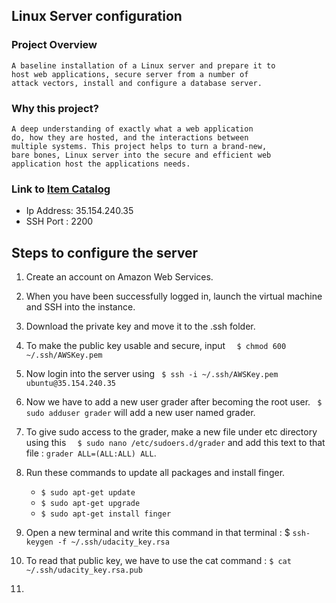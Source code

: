 ## Linux Server configuration


### Project Overview
	A baseline installation of a Linux server and prepare it to 
	host web applications, secure server from a number of 
	attack vectors, install and configure a database server.

### Why this project?
	A deep understanding of exactly what a web application 
	do, how they are hosted, and the interactions between 
	multiple systems. This project helps to turn a brand-new,
	bare bones, Linux server into the secure and efficient web 
	application host the applications needs.

### Link to [Item Catalog](https://github.com/RahulKathuria/Item-Catalog)

* Ip Address: 35.154.240.35
* SSH Port : 2200
## Steps to configure the server 
1. Create an account on Amazon Web Services.
2.  When you have been successfully logged in, launch the virtual machine and SSH into the instance.
3. Download the private key and move it to the .ssh folder.
4. To make the public key usable and secure, input 
	```  $ chmod 600 ~/.ssh/AWSKey.pem```
5. Now login into the server using ``` $ ssh -i ~/.ssh/AWSKey.pem ubuntu@35.154.240.35```
6. Now we have to add a new user grader after becoming the root user. ``` $ sudo adduser grader```  will add a new user named grader.
7. To give sudo access to the grader, make a new file under etc directory using this ``` 
$ sudo nano /etc/sudoers.d/grader``` and add this text to that file : ```grader ALL=(ALL:ALL) ALL```.

8. Run these commands to update all packages and install finger.
	*   `$ sudo apt-get update`
	*	 `$ sudo apt-get upgrade`
	*    `$ sudo apt-get install finger` 
9.  Open a new terminal and write this command in that terminal : $ ```ssh-keygen -f ~/.ssh/udacity_key.rsa ```
10. To read that public key, we have to use the cat command : ```$ cat ~/.ssh/udacity_key.rsa.pub```
11.  


